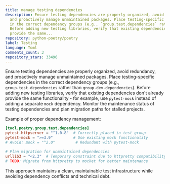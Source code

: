 ```yaml
---
title: manage testing dependencies
description: Ensure testing dependencies are properly organized, avoid redundancy,
  and proactively manage unmaintained packages. Place testing-specific dependencies
  in the correct dependency groups (e.g., `group.test.dependencies` rather than `group.dev.dependencies`).
  Before adding new testing libraries, verify that existing dependencies don't already
  provide the same...
repository: python-poetry/poetry
label: Testing
language: Toml
comments_count: 3
repository_stars: 33496
---
```


Ensure testing dependencies are properly organized, avoid redundancy, and proactively manage unmaintained packages. Place testing-specific dependencies in the correct dependency groups (e.g., `group.test.dependencies` rather than `group.dev.dependencies`). Before adding new testing libraries, verify that existing dependencies don't already provide the same functionality - for example, use `pytest-mock` instead of adding a separate `mock` dependency. Monitor the maintenance status of testing dependencies and plan migration paths for stalled projects.

Example of proper dependency management:
```toml
[tool.poetry.group.test.dependencies]
pytest-httpserver = "^1.0.8"  # Correctly placed in test group
pytest-mock = ">=3.9"         # Use existing mock functionality
# Avoid: mock = "^2.0"         # Redundant with pytest-mock

# Plan migration for unmaintained dependencies
urllib3 = "<2.3"  # Temporary constraint due to httpretty compatibility
# TODO: Migrate from httpretty to mocket for better maintenance
```

This approach maintains a clean, maintainable test infrastructure while avoiding dependency conflicts and technical debt.